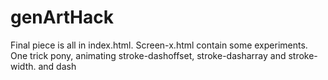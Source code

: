 # genArtHack

Final piece is all in index.html. Screen-x.html contain some experiments. One trick pony, animating stroke-dashoffset, stroke-dasharray and stroke-width. and dash
